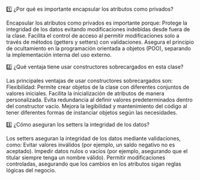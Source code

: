 1️⃣ ¿Por qué es importante encapsular los atributos como privados?
 
Encapsular los atributos como privados es importante porque:
Protege la integridad de los datos evitando modificaciones indebidas desde fuera de la clase.
Facilita el control de acceso al permitir modificaciones solo a través de métodos (getters y setters) con validaciones.
Asegura el principio de ocultamiento en la programación orientada a objetos (POO), separando la implementación interna del uso externo.

2️⃣ ¿Qué ventaja tiene usar constructores sobrecargados en esta clase?

Las principales ventajas de usar constructores sobrecargados son:
Flexibilidad: Permite crear objetos de la clase con diferentes conjuntos de valores iniciales.
Facilita la inicialización de atributos de manera personalizada.
Evita redundancia al definir valores predeterminados dentro del constructor vacío.
Mejora la legibilidad y mantenimiento del código al tener diferentes formas de instanciar objetos según las necesidades.

3️⃣ ¿Cómo aseguran los setters la integridad de los datos?

Los setters aseguran la integridad de los datos mediante validaciones, como:
Evitar valores inválidos (por ejemplo, un saldo negativo no es aceptado).
Impedir datos nulos o vacíos (por ejemplo, asegurando que el titular siempre tenga un nombre válido).
Permitir modificaciones controladas, asegurando que los cambios en los atributos sigan reglas lógicas del negocio.
